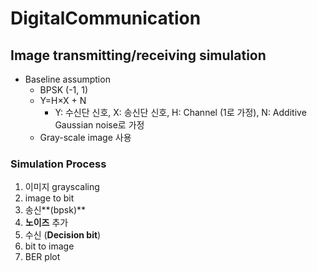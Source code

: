 # DigitalCommunication
## Image transmitting/receiving simulation
- Baseline assumption
    - BPSK (-1, 1)
    - Y=H×X + N
        - Y: 수신단 신호,
        X: 송신단 신호,
        H: Channel (1로 가정),
        N: Additive Gaussian noise로 가정
    - Gray-scale image 사용
### Simulation Process
1. 이미지 grayscaling
2. image to bit
3. 송신**(bpsk)**
4. **노이즈** 추가
5. 수신 (**Decision bit**)
6. bit to image
7. BER plot
